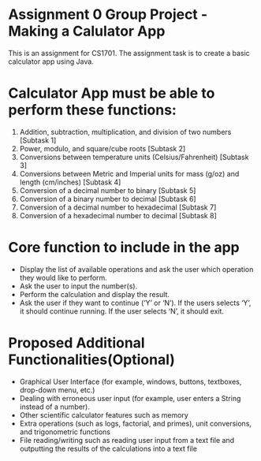 # Assignment 0 Group Project - Making a Calulator App
This is an assignment for CS1701. The assignment task is to create a basic calculator app using Java.

# Calculator App must be able to perform these functions:
1. Addition, subtraction, multiplication, and division of two numbers [Subtask 1]
2. Power, modulo, and square/cube roots [Subtask 2]
3. Conversions between temperature units (Celsius/Fahrenheit) [Subtask 3]
4. Conversions between Metric and Imperial units for mass (g/oz) and length (cm/inches) [Subtask 4]
5. Conversion of a decimal number to binary [Subtask 5]
6. Conversion of a binary number to decimal [Subtask 6]
7. Conversion of a decimal number to hexadecimal [Subtask 7]
8. Conversion of a hexadecimal number to decimal [Subtask 8]

# Core function to include in the app
- Display the list of available operations and ask the user which operation they would like to perform.
- Ask the user to input the number(s).
- Perform the calculation and display the result.
- Ask the user if they want to continue (‘Y’ or ‘N’). If the users selects ‘Y’, it should continue running. If
the user selects ‘N’, it should exit.

# Proposed Additional Functionalities(Optional)
- Graphical User Interface (for example, windows, buttons, textboxes, drop-down menu, etc.)
- Dealing with erroneous user input (for example, user enters a String instead of a number).
- Other scientific calculator features such as memory
- Extra operations (such as logs, factorial, and primes), unit conversions, and trigonometric functions
- File reading/writing such as reading user input from a text file and outputting the results of the
calculations into a text file
